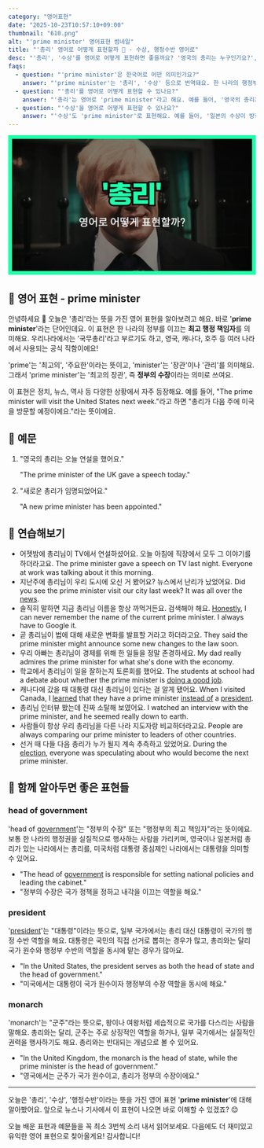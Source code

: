 ```yaml
---
category: "영어표현"
date: "2025-10-23T10:57:10+09:00"
thumbnail: "610.png"
alt: "'prime minister' 영어표현 썸네일"
title: "'총리' 영어로 어떻게 표현할까 👔 - 수상, 행정수반 영어로"
desc: "'총리', '수상'를 영어로 어떻게 표현하면 좋을까요? '영국의 총리는 누구인가요?', '일본의 수상이 방한했어요.' 등을 영어로 표현하는 법을 배워봅시다. 다양한 예문을 통해서 연습하고 본인의 표현으로 만들어 보세요."
faqs: 
  - question: "'prime minister'은 한국어로 어떤 의미인가요?"
    answer: "'prime minister'는 '총리', '수상' 등으로 번역돼요. 한 나라의 행정부를 이끄는 최고 책임자를 뜻해요."
  - question: "'총리'를 영어로 어떻게 표현할 수 있나요?"
    answer: "'총리'는 영어로 'prime minister'라고 해요. 예를 들어, '영국의 총리는 누구인가요?'는 'Who is the prime minister of the UK?'라고 말해요."
  - question: "'수상'을 영어로 어떻게 표현할 수 있나요?"
    answer: "'수상'도 'prime minister'로 표현해요. 예를 들어, '일본의 수상이 방한했어요.'는 'The prime minister of Japan visited Korea.'라고 해요."
---
```


!['prime minister' 영어표현](./610.png)

## 🌟 영어 표현 - prime minister

안녕하세요 👋 오늘은 '총리'라는 뜻을 가진 영어 표현을 알아보려고 해요. 바로 '**prime minister**'라는 단어인데요. 이 표현은 한 나라의 정부를 이끄는 **최고 행정 책임자**를 의미해요. 우리나라에서는 '국무총리'라고 부르기도 하고, 영국, 캐나다, 호주 등 여러 나라에서 사용되는 공식 직함이에요!

'prime'는 '최고의', '주요한'이라는 뜻이고, 'minister'는 '장관'이나 '관리'를 의미해요. 그래서 'prime minister'는 '최고의 장관', 즉 **정부의 수장**이라는 의미로 쓰여요.

이 표현은 정치, 뉴스, 역사 등 다양한 상황에서 자주 등장해요. 예를 들어, "The prime minister will visit the United States next week."라고 하면 "총리가 다음 주에 미국을 방문할 예정이에요."라는 뜻이에요.

## 📖 예문

1. "영국의 총리는 오늘 연설을 했어요."

   "The prime minister of the UK gave a speech today."

2. "새로운 총리가 임명되었어요."

   "A new prime minister has been appointed."



## 💬 연습해보기

<ul data-interactive-list>

  <li data-interactive-item>
    <span data-toggler>어젯밤에 총리님이 TV에서 연설하셨어요. 오늘 아침에 직장에서 모두 그 이야기를 하더라고요.</span>
    <span data-answer>The prime minister gave a speech on TV last night. Everyone at work was talking about it this morning.</span>
  </li>

  <li data-interactive-item>
    <span data-toggler>지난주에 총리님이 우리 도시에 오신 거 봤어요? 뉴스에서 난리가 났었어요.</span>
    <span data-answer>Did you see the prime minister visit our city last week? It was all over the <a href="/blog/in-english/536.news/">news</a>.</span>
  </li>

  <li data-interactive-item>
    <span data-toggler>솔직히 말하면 지금 총리님 이름을 항상 까먹거든요. 검색해야 해요.</span>
    <span data-answer><a href="/blog/in-english/336.honestly/">Honestly</a>, I can never remember the name of the current prime minister. I always have to Google it.</span>
  </li>

  <li data-interactive-item>
    <span data-toggler>곧 총리님이 법에 대해 새로운 변화를 발표할 거라고 하더라고요.</span>
    <span data-answer>They said the prime minister might announce some new changes to the law soon.</span>
  </li>

  <li data-interactive-item>
    <span data-toggler>우리 아빠는 총리님이 경제를 위해 한 일들을 정말 존경하세요.</span>
    <span data-answer>My dad really admires the prime minister for what she's done with the economy.</span>
  </li>

  <li data-interactive-item>
    <span data-toggler>학교에서 총리님이 일을 잘하는지 토론회를 했어요.</span>
    <span data-answer>The students at school had a debate about whether the prime minister is <a href="/blog/vocab-1/025.do-a-good-job/">doing a good job</a>.</span>
  </li>

  <li data-interactive-item>
    <span data-toggler>캐나다에 갔을 때 대통령 대신 총리님이 있다는 걸 알게 됐어요.</span>
    <span data-answer>When I visited Canada, I <a href="/blog/in-english/245.learn/">learned</a> that they have a prime minister <a href="/blog/in-english/169.instead-of/">instead of</a> a <a href="/blog/in-english/609.president/">president</a>.</span>
  </li>

  <li data-interactive-item>
    <span data-toggler>총리님 인터뷰 봤는데 진짜 소탈해 보였어요.</span>
    <span data-answer>I watched an interview with the prime minister, and he seemed really down to earth.</span>
  </li>

  <li data-interactive-item>
    <span data-toggler>사람들이 항상 우리 총리님을 다른 나라 지도자랑 비교하더라고요.</span>
    <span data-answer>People are always comparing our prime minister to leaders of other countries.</span>
  </li>

  <li data-interactive-item>
    <span data-toggler>선거 때 다들 다음 총리가 누가 될지 계속 추측하고 있었어요.</span>
    <span data-answer>During the <a href="/blog/in-english/614.election/">election</a>, everyone was speculating about who would become the next prime minister.</span>
  </li>

</ul>

## 🤝 함께 알아두면 좋은 표현들

### head of government

'head of [government](/blog/in-english/608.government/)'는 "정부의 수장" 또는 "행정부의 최고 책임자"라는 뜻이에요. 보통 한 나라의 행정권을 실질적으로 행사하는 사람을 가리키며, 영국이나 일본처럼 총리가 있는 나라에서는 총리를, 미국처럼 대통령 중심제인 나라에서는 대통령을 의미할 수 있어요.

- "The head of [government](/blog/in-english/608.government/) is responsible for setting national policies and leading the cabinet."
- "정부의 수장은 국가 정책을 정하고 내각을 이끄는 역할을 해요."

### president

'[president](/blog/in-english/609.president/)'는 "대통령"이라는 뜻으로, 일부 국가에서는 총리 대신 대통령이 국가의 행정 수반 역할을 해요. 대통령은 국민의 직접 선거로 뽑히는 경우가 많고, 총리와는 달리 국가 원수와 행정부 수반의 역할을 동시에 맡는 경우가 많아요.

- "In the United States, the president serves as both the head of state and the head of government."
- "미국에서는 대통령이 국가 원수이자 행정부의 수장 역할을 동시에 해요."

### monarch

'monarch'는 "군주"라는 뜻으로, 왕이나 여왕처럼 세습적으로 국가를 다스리는 사람을 말해요. 총리와는 달리, 군주는 주로 상징적인 역할을 하거나, 일부 국가에서는 실질적인 권력을 행사하기도 해요. 총리와는 반대되는 개념으로 볼 수 있어요.

- "In the United Kingdom, the monarch is the head of state, while the prime minister is the head of government."
- "영국에서는 군주가 국가 원수이고, 총리가 정부의 수장이에요."

---

오늘은 '총리', '수상', '행정수반'이라는 뜻을 가진 영어 표현 '**prime minister**'에 대해 알아봤어요. 앞으로 뉴스나 기사에서 이 표현이 나오면 바로 이해할 수 있겠죠? 😊

오늘 배운 표현과 예문들을 꼭 최소 3번씩 소리 내서 읽어보세요. 다음에도 더 재미있고 유익한 영어 표현으로 찾아올게요! 감사합니다!

